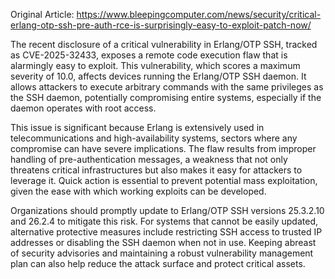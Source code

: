 Original Article: https://www.bleepingcomputer.com/news/security/critical-erlang-otp-ssh-pre-auth-rce-is-surprisingly-easy-to-exploit-patch-now/

The recent disclosure of a critical vulnerability in Erlang/OTP SSH, tracked as CVE-2025-32433, exposes a remote code execution flaw that is alarmingly easy to exploit. This vulnerability, which scores a maximum severity of 10.0, affects devices running the Erlang/OTP SSH daemon. It allows attackers to execute arbitrary commands with the same privileges as the SSH daemon, potentially compromising entire systems, especially if the daemon operates with root access. 

This issue is significant because Erlang is extensively used in telecommunications and high-availability systems, sectors where any compromise can have severe implications. The flaw results from improper handling of pre-authentication messages, a weakness that not only threatens critical infrastructures but also makes it easy for attackers to leverage it. Quick action is essential to prevent potential mass exploitation, given the ease with which working exploits can be developed.

Organizations should promptly update to Erlang/OTP SSH versions 25.3.2.10 and 26.2.4 to mitigate this risk. For systems that cannot be easily updated, alternative protective measures include restricting SSH access to trusted IP addresses or disabling the SSH daemon when not in use. Keeping abreast of security advisories and maintaining a robust vulnerability management plan can also help reduce the attack surface and protect critical assets.